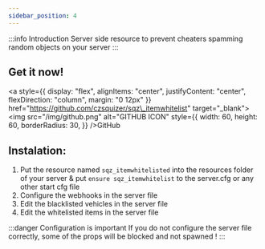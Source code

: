 ```yaml
---
sidebar_position: 4
---
```


:::info Introduction
Server side resource to prevent cheaters spamming random objects on your server
:::

## Get it now!

<div
style={{
    display: "flex",
    alignItems: "center",
    justifyContent: "center",
    flexDirection: "row"
}}
>

<a style={{
    display: "flex",
    alignItems: "center",
    justifyContent: "center",
    flexDirection: "column",
    margin: "0 12px"
}} href="https://github.com/czsquizer/sqz\_itemwhitelist" target="\_blank"> <img src="/img/github.png" alt="GITHUB ICON" style={{
    width: 60,
    height: 60,
    borderRadius: 30,
}} />GitHub</a>

</div>

## Instalation:

1. Put the resource named `sqz_itemwhitelisted` into the resources folder of your server & put `ensure sqz_itemwhitelist` to the server.cfg or any other start cfg file
2. Configure the webhooks in the server file
3. Edit the blacklisted vehicles in the server file
4. Edit the whitelisted items in the server file

:::danger Configuration is important
If you do not configure the server file correctly, some of the props will be blocked and not spawned !
:::
